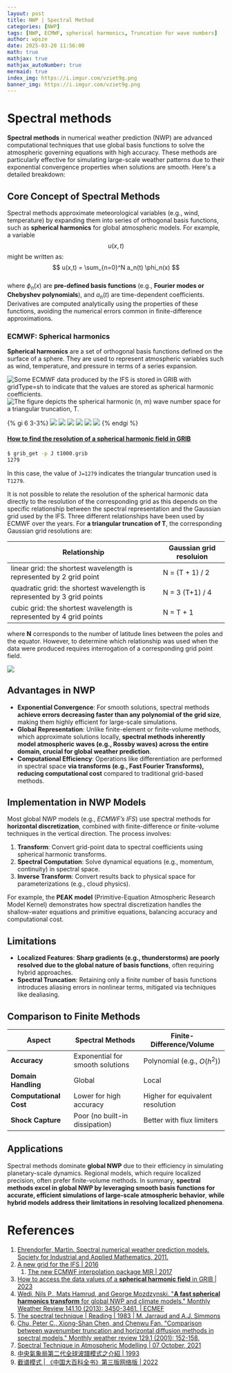 ```yaml
---
layout: post
title: NWP | Spectral Method
categories: [NWP]
tags: [NWP, ECMWF, spherical harmonics, Truncation for wave numbers]
author: wpsze
date: 2025-03-20 11:56:00
math: true
mathjax: true
mathjax_autoNumber: true
mermaid: true
index_img: https://i.imgur.com/vziet9g.png
banner_img: https://i.imgur.com/vziet9g.png
---
```


# Spectral methods

**Spectral methods** in numerical weather prediction (NWP) are advanced computational techniques that use global basis functions to solve the atmospheric governing equations with high accuracy. These methods are particularly effective for simulating large-scale weather patterns due to their exponential convergence properties when solutions are smooth. Here's a detailed breakdown:

## Core Concept of Spectral Methods  
Spectral methods approximate meteorological variables (e.g., wind, temperature) by expanding them into series of orthogonal basis functions, such as **spherical harmonics** for global atmospheric models. For example, a variable $$ u(x,t) $$ might be written as:  
$$
u(x,t) = \sum_{n=0}^N a_n(t) \phi_n(x)
$$  
where $\phi_n(x)$ are **pre-defined basis functions** (e.g., **Fourier modes or Chebyshev polynomials**), and $a_n(t)$ are time-dependent coefficients. Derivatives are computed analytically using the properties of these functions, avoiding the numerical errors common in finite-difference approximations.

### ECMWF: Spherical harmonics

**Spherical harmonics** are a set of orthogonal basis functions defined on the surface of a sphere. They are used to represent atmospheric variables such as wind, temperature, and pressure in terms of a series expansion. 

![Some ECMWF data produced by the IFS is stored in GRIB with gridType=sh to indicate that the values are stored as spherical harmonic coefficients.](https://i.imgur.com/vziet9g.png)
![The figure depicts the spherical harmonic (n, m) wave number space for a triangular truncation,  T.](https://i.imgur.com/ZQvmeDV.png)

{% gi 6 3-3%}
![](https://i.imgur.com/jpNOHrs.png)
![](https://i.imgur.com/zplgjZO.png)
![](https://i.imgur.com/aG9HKx7.png)
![](https://i.imgur.com/kCsOEPO.png)
![](https://i.imgur.com/Wny2y5F.png)
![](https://i.imgur.com/Bfpm51t.png)
{% endgi %}

#### [How to find the resolution of a spherical harmonic field in GRIB](https://confluence.ecmwf.int/display/UDOC/How+to+find+the+resolution+of+a+spherical+harmonic+field+in+GRIB+-+ecCodes+GRIB+FAQ)

```sh
$ grib_get -p J t1000.grib
1279
```
In this case, the value of `J=1279` indicates the triangular truncation used is `T1279`.

It is not possible to relate the resolution of the spherical harmonic data directly to the resolution of the corresponding grid as this depends on the specific relationship between the spectral representation and the Gaussian grid used by the IFS.  Three different relationships have been used by ECMWF over the years.  For **a triangular truncation of T**, the corresponding Gaussian grid resolutions are:

|      Relationship       |    Gaussian grid resoluion          |
|-------------|--------------|
| linear grid:  the shortest wavelength is represented by 2 grid point     |  N = (T + 1) / 2 |
| quadratic grid: the shortest wavelength is represented by 3 grid points	  |  N = 3 (T+1) / 4 | 
| cubic	grid: the shortest wavelength is represented by 4 grid points      |  N = T + 1       |

where **N** corresponds to the number of latitude lines between the poles and the equator.  However, to determine which relationship was used when the data were produced requires interrogation of a corresponding grid point field.

![](https://i.imgur.com/p6IPoiG.png)

## Advantages in NWP  

- **Exponential Convergence**: For smooth solutions, spectral methods **achieve errors decreasing faster than any polynomial of the grid size**, making them highly efficient for large-scale simulations.  
- **Global Representation**: Unlike finite-element or finite-volume methods, which approximate solutions locally, **spectral methods inherently model atmospheric waves (e.g., Rossby waves) across the entire domain, crucial for global weather prediction**.  
- **Computational Efficiency**: Operations like differentiation are performed in spectral space **via transforms (e.g., Fast Fourier Transforms), reducing computational cost** compared to traditional grid-based methods.

## Implementation in NWP Models  

Most global NWP models (e.g., *ECMWF’s IFS*) use spectral methods for **horizontal discretization**, combined with finite-difference or finite-volume techniques in the vertical direction. The process involves:  

1. **Transform**: Convert grid-point data to spectral coefficients using spherical harmonic transforms.  
2. **Spectral Computation**: Solve dynamical equations (e.g., momentum, continuity) in spectral space.  
3. **Inverse Transform**: Convert results back to physical space for parameterizations (e.g., cloud physics).

For example, the **PEAK model** (Primitive-Equation Atmospheric Research Model Kernel) demonstrates how spectral discretization handles the shallow-water equations and primitive equations, balancing accuracy and computational cost.

## Limitations  

- **Localized Features**: **Sharp gradients (e.g., thunderstorms) are poorly resolved due to the global nature of basis functions**, often requiring hybrid approaches.  
- **Spectral Truncation**: Retaining only a finite number of basis functions introduces aliasing errors in nonlinear terms, mitigated via techniques like dealiasing.

## Comparison to Finite Methods  

| **Aspect**               | **Spectral Methods**          | **Finite-Difference/Volume**  |  
|--------------------------|--------------------------------|--------------------------------|  
| **Accuracy**             | Exponential for smooth solutions | Polynomial (e.g., $O(h^2)$) |  
| **Domain Handling**       | Global                         | Local                          |  
| **Computational Cost**    | Lower for high accuracy        | Higher for equivalent resolution |  
| **Shock Capture**         | Poor (no built-in dissipation) | Better with flux limiters      |  

## Applications  

Spectral methods dominate **global NWP** due to their efficiency in simulating planetary-scale dynamics. Regional models, which require localized precision, often prefer finite-volume methods. In summary, **spectral methods excel in global NWP by leveraging smooth basis functions for accurate, efficient simulations of large-scale atmospheric behavior**, **while hybrid models address their limitations in resolving localized phenomena**.

# References

1. [Ehrendorfer, Martin. Spectral numerical weather prediction models. Society for Industrial and Applied Mathematics, 2011.](https://sites.google.com/view/spectralnwpmodels)
2. [A new grid for the IFS | 2016](https://www.ecmwf.int/sites/default/files/elibrary/2016/17262-new-grid-ifs.pdf)
   1. [The new ECMWF interpolation package MIR | 2017](https://www.ecmwf.int/en/newsletter/152/computing/new-ecmwf-interpolation-package-mir)
3. [How to access the data values of a **spherical harmonic field** in GRIB | 2023](https://confluence.ecmwf.int/display/UDOC/How+to+access+the+data+values+of+a+spherical+harmonic+field+in+GRIB+-+ecCodes+GRIB+FAQ)
4. [Wedi, Nils P., Mats Hamrud, and George Mozdzynski. "**A fast spherical harmonics transform** for global NWP and climate models." Monthly Weather Review 141.10 (2013): 3450-3461. | ECMEF](https://journals.ametsoc.org/downloadpdf/view/journals/mwre/141/10/mwr-d-13-00016.1.pdf)
5. [The spectral technique | Reading | 1983 | M. Jarraud and A.J. Simmons](https://www.ecmwf.int/sites/default/files/elibrary/1983/10253-spectral-technique.pdf)
6. [Chu, Peter C., Xiong-Shan Chen, and Chenwu Fan. "Comparison between wavenumber truncation and horizontal diffusion methods in spectral models." Monthly weather review 129.1 (2001): 152-158.](https://journals.ametsoc.org/downloadpdf/view/journals/mwre/129/1/1520-0493_2001_129_0152_cbwtah_2.0.co_2.pdf)
7. [Spectral Technique in Atmospheric Modelling | 07 October, 2021](https://imdpune.gov.in/training/training%20notes/07_10_21_Lecture%20Notes%20on_Spectral%20Modelling_%20RKrishnan.pdf)
8. [中央氣象局第二代全球波譜模式之介紹 | 1993](https://photino.cwa.gov.tw/rdcweb/lib/cd/cd01conf/dissertation/1993-1/58.pdf)
9. [截谱模式 | 《中国⼤百科全书》第三版⽹络版 | 2022](https://www.zgbk.com/ecph/words?SiteID=1&ID=48405&SubID=76732)